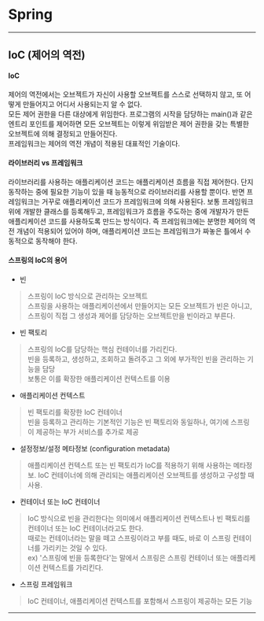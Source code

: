 # Spring

---

## IoC (제어의 역전)

#### IoC
제어의 역전에서는 오브젝트가 자신이 사용할 오브젝트를 스스로 선택하지 않고, 또 어떻게 만들어지고 어디서 사용되는지 알 수 없다. <br>
모든 제어 권한을 다른 대상에게 위임한다. 프로그램의 시작을 담당하는 main()과 같은 엔트리 포인트를 제어하면 모든 오브젝트는 이렇게 위임받은 제어 권한을 갖는 특별한 오브젝트에 의해 결정되고 만들어진다. <br>
프레임워크는 제어의 역전 개념이 적용된 대표적인 기술이다. <br>

#### 라이브러리 vs 프레임워크
라이브러리를 사용하는 애플리케이션 코드는 애플리케이션 흐름을 직접 제어한다. 단지 동작하는 중에 필요한 기능이 있을 때 능동적으로 라이브러리를 사용할 뿐이다. 반면 프레임워크는 거꾸로 애플리케이션 코드가 프레임워크에 의해 사용된다. 보통 프레임워크 위에 개발한 클래스를 등록해두고, 프레임워크가 흐름을 주도하는 중에 개발자가 만든 애플리케이션 코드를 사용하도록 만드는 방식이다. 즉 프레임워크에는 분명한 제어의 역전 개념이 적용되어 있어야 하며, 애플리케이션 코드는 프레임워크가 짜놓은 틀에서 수동적으로 동작해야 한다. <br>

#### 스프링의 IoC의 용어
- 빈
> 스프링이 IoC 방식으로 관리하는 오브젝트 <br>
> 스프링을 사용하는 애플리케이션에서 만들어지는 모든 오브젝트가 빈은 아니고, 스프링이 직접 그 생성과 제어를 담당하는 오브젝트만을 빈이라고 부른다.

- 빈 팩토리
> 스프링의 IoC를 담당하는 핵심 컨테이너를 가리킨다. <br>
> 빈을 등록하고, 생성하고, 조회하고 돌려주고 그 외에 부가적인 빈을 관리하는 기능을 담당 <br>
> 보통은 이를 확장한 애플리케이션 컨텍스트를 이용

- 애플리케이션 컨텍스트
> 빈 팩토리를 확장한 IoC 컨테이너 <br>
> 빈을 등록하고 관리하는 기본적인 기능은 빈 팩토리와 동일하나, 여기에 스프링이 제공하는 부가 서비스를 추가로 제공

- 설정정보/설정 메타정보 (configuration metadata)
> 애플리케이션 컨텍스트 또는 빈 팩토리가 IoC를 적용하기 위해 사용하는 메타정보. IoC 컨테이너에 의해 관리되는 애플리케이션 오브젝트를 생성하고 구성할 때 사용.

- 컨테이너 또는 IoC 컨테이너
> IoC 방식으로 빈을 관리한다는 의미에서 애플리케이션 컨텍스트나 빈 팩토리를 컨테이너 또는 IoC 컨테이너라고도 한다. <br>
> 때로는 컨테이너라는 말을 떼고 스프링이라고 부를 때도, 바로 이 스프링 컨테이너를 가리키는 것일 수 있다. <br>
 ex) '스프링에 빈을 등록한다'는 말에서 스프링은 스프링 컨테이너 또는 애플리케이션 컨텍스트를 가리킨다.

- 스프링 프레임워크
> IoC 컨테이너, 애플리케이션 컨텍스트를 포함해서 스프링이 제공하는 모든 기능

--- 